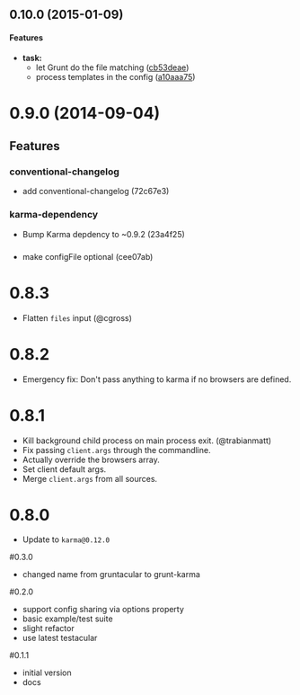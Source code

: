 <a name="0.10.0"></a>
## 0.10.0 (2015-01-09)


#### Features

* **task:**
  * let Grunt do the file matching ([cb53deae](https://github.com/karma-runner/grunt-karma/commit/cb53deaef6da756be55e35c7d9fa57b84afda2ed))
  * process templates in the config ([a10aaa75](https://github.com/karma-runner/grunt-karma/commit/a10aaa7548267ab035f8f4689eb54b2ead9245ef))


# 0.9.0 (2014-09-04)

## Features
### conventional-changelog

* add conventional-changelog (72c67e3)

### karma-dependency

* Bump Karma depdency to ~0.9.2 (23a4f25)

### 

* make configFile optional (cee07ab)




# 0.8.3
* Flatten `files` input (@cgross)

# 0.8.2
* Emergency fix: Don't pass anything to karma if no browsers are defined.

# 0.8.1
* Kill background child process on main process exit. (@trabianmatt)
* Fix passing `client.args` through the commandline.
* Actually override the browsers array.
* Set client default args.
* Merge `client.args` from all sources.

# 0.8.0
* Update to `karma@0.12.0`

#0.3.0
* changed name from gruntacular to grunt-karma

#0.2.0
* support config sharing via options property
* basic example/test suite
* slight refactor
* use latest testacular

#0.1.1
* initial version
* docs
